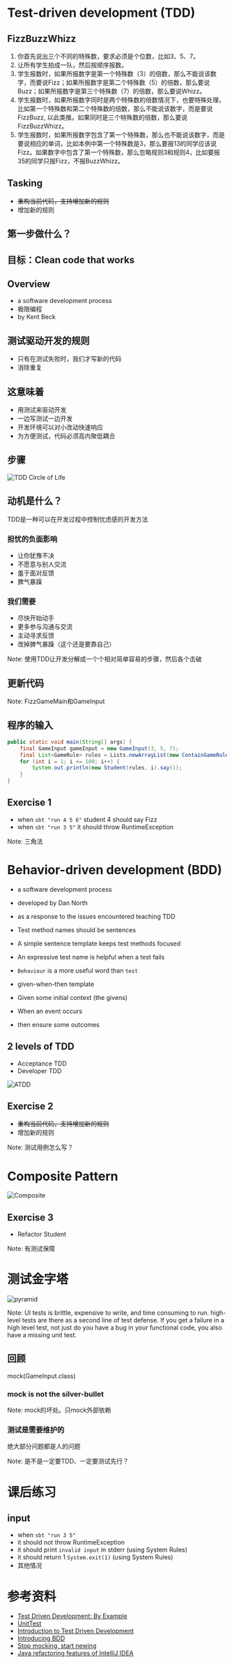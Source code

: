 # Test-driven development (TDD)


## FizzBuzzWhizz

1. 你首先说出三个不同的特殊数，要求必须是个位数，比如3、5、7。
2. 让所有学生拍成一队，然后按顺序报数。
3. 学生报数时，如果所报数字是第一个特殊数（3）的倍数，那么不能说该数字，而要说Fizz；如果所报数字是第二个特殊数（5）的倍数，那么要说Buzz；如果所报数字是第三个特殊数（7）的倍数，那么要说Whizz。
4. 学生报数时，如果所报数字同时是两个特殊数的倍数情况下，也要特殊处理，比如第一个特殊数和第二个特殊数的倍数，那么不能说该数字，而是要说FizzBuzz, 以此类推。如果同时是三个特殊数的倍数，那么要说FizzBuzzWhizz。
5. 学生报数时，如果所报数字包含了第一个特殊数，那么也不能说该数字，而是要说相应的单词，比如本例中第一个特殊数是3，那么要报13的同学应该说Fizz。如果数字中包含了第一个特殊数，那么忽略规则3和规则4，比如要报35的同学只报Fizz，不报BuzzWhizz。


## Tasking

- <del>重构当前代码，支持增加新的规则</del>
- 增加新的规则


## 第一步做什么？


## 目标：Clean code that works


## Overview

- a software development process
- 极限编程
- by Kent Beck


## 测试驱动开发的规则

- 只有在测试失败时，我们才写新的代码
- 消除重复


## 这意味着

- 用测试来驱动开发
- 一边写测试一边开发
- 开发环境可以对小改动快速响应
- 为方便测试，代码必须高内聚低耦合


## 步骤

<!-- .slide: data-background="white" -->

![TDD Circle of Life](huawei-tdd/tdd-circle-of-life.png)


## 动机是什么？

TDD是一种可以在开发过程中控制忧虑感的开发方法


### 担忧的负面影响

- 让你犹豫不决
- 不愿意与别人交流
- 羞于面对反馈
- 脾气暴躁


### 我们需要

- 尽快开始动手
- 更多参与沟通与交流
- 主动寻求反馈
- 改掉脾气暴躁（这个还是要靠自己）

Note: 使用TDD让开发分解成一个个相对简单容易的步骤，然后各个击破


## 更新代码

Note: FizzGameMain和GameInput


## 程序的输入

```java
public static void main(String[] args) {
    final GameInput gameInput = new GameInput(3, 5, 7);
    final List<GameRule> rules = Lists.newArrayList(new ContainGameRule(gameInput.getNumber1()), new MultipleGameRule(gameInput), new DefaultGameRule());
    for (int i = 1; i <= 100; i++) {
        System.out.println(new Student(rules, i).say());
    }
}
```


## Exercise 1

- when `sbt "run 4 5 6"` student 4 should say Fizz
- when `sbt "run 3 5"` it should throw RuntimeException

Note: 三角法



# Behavior-driven development (BDD)

- a software development process
- developed by Dan North
- as a response to the issues encountered teaching TDD


- Test method names should be sentences
- A simple sentence template keeps test methods focused
- An expressive test name is helpful when a test fails
- `Behaviour` is a more useful word than `test`
- given-when-then template
 - Given some initial context (the givens)
 - When an event occurs
 - then ensure some outcomes


## 2 levels of TDD

- Acceptance TDD
- Developer TDD


![ATDD](huawei-tdd/atdd.jpg)


## Exercise 2

- <del>重构当前代码，支持增加新的规则</del>
- 增加新的规则

Note: 测试用例怎么写？



# Composite Pattern

<!-- .slide: data-background="white" -->

![Composite](huawei-tdd/composite.png)


## Exercise 3

- Refactor Student

Note: 有测试保障



# 测试金字塔

<!-- .slide: data-background="white" -->

![pyramid](huawei-tdd/pyramid.png)

Note: UI tests is brittle, expensive to write, and time consuming to run. high-level tests are there as a second line of test defense. If you get a failure in a high level test, not just do you have a bug in your functional code, you also have a missing unit test.



## 回顾

mock(GameInput.class)


### mock is not the silver-bullet

Note: mock的坏处。只mock外部依赖


### 测试是需要维护的


绝大部分问题都是人的问题

Note: 是不是一定要TDD、一定要测试先行？



# 课后练习

## input

- when `sbt "run 3 5"`
 - it should not throw RuntimeException
 - it should print `invalid input` in stderr (using System Rules)
 - it should return 1 `System.exit(1)` (using System Rules)
- 其他情况



# 参考资料

- [Test Driven Development: By Example](http://www.amazon.com/Test-Driven-Development-By-Example/dp/0321146530)
- [UnitTest](http://martinfowler.com/bliki/UnitTest.html)
- [Introduction to Test Driven Development](http://agiledata.org/essays/tdd.html)
- [Introducing BDD](http://dannorth.net/introducing-bdd/)
- [Stop mocking, start newing](http://mrcoder.github.io/stop-mocking-start-newing/)
- [Java refactoring features of IntelliJ IDEA](https://www.jetbrains.com/idea/features/refactoring.html)